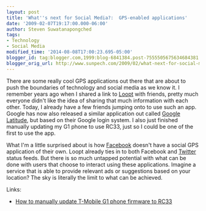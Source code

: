 ```yaml
---
layout: post
title: 'What''s next for Social Media?:  GPS-enabled applications'
date: '2009-02-07T19:17:00.000-06:00'
author: Steven Suwatanapongched
tags:
- Technology
- Social Media
modified_time: '2014-08-08T17:00:23.695-05:00'
blogger_id: tag:blogger.com,1999:blog-6841384.post-7555505675634684381
blogger_orig_url: http://www.sunpech.com/2009/02/what-next-for-social-media-gps-enabled.html
---
```


There are some really cool GPS applications out there that are about to push the boundaries of technology and social media as we know it.  I remember years ago when I shared a link to <a href="http://www.loopt.com">Loopt</a> with friends, pretty much everyone didn't like the idea of sharing that much information with each other.  Today, I already have a few friends jumping onto to use such an app.  Google has now also released a similar application out called <a href="http://www.google.com/latitude">Google Latitude</a>, but based on their Google login system.  I also just finished manually updating my G1 phone to use RC33, just so I could be one of the first to use the app.

What I'm a little surprised about is how <a href="http://www.facebook.com">Facebook</a> doesn't have a social GPS application of their own.  Loopt already ties in to both Facebook and <a href="http://www.twitter.com">Twitter</a> status feeds.  But there is so much untapped potential with what can be done with users that choose to interact using these applications.  Imagine a service that is able to provide relevant ads or suggestions based on your location?  The sky is literally the limit to what can be achieved.

Links:
<ul>
  <li><a href="http://www.blogsdna.com/2383/how-to-manually-update-t-mobile-g1-phone-firmware-to-rc33.htm">How to manually update T-Mobile G1 phone firmware to RC33</a></li>
</ul>